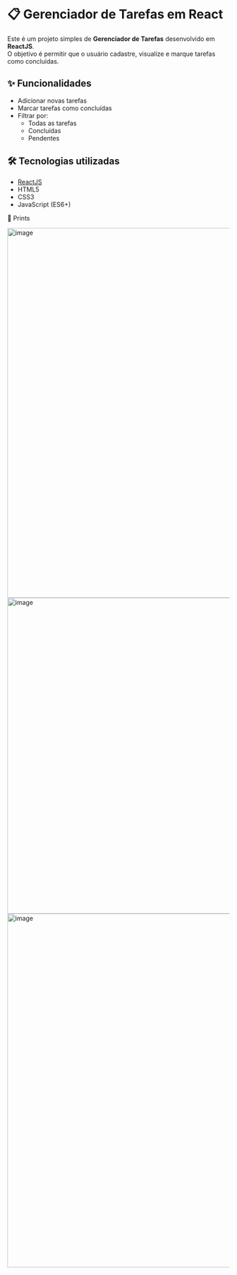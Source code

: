 # 📋 Gerenciador de Tarefas em React

Este é um projeto simples de **Gerenciador de Tarefas** desenvolvido em **ReactJS**.  
O objetivo é permitir que o usuário cadastre, visualize e marque tarefas como concluídas.


## ✨ Funcionalidades
- Adicionar novas tarefas
- Marcar tarefas como concluídas
- Filtrar por:
  - Todas as tarefas
  - Concluídas
  - Pendentes


## 🛠️ Tecnologias utilizadas
- [ReactJS](https://react.dev/)
- HTML5
- CSS3
- JavaScript (ES6+)

📸 Prints

<img width="1857" height="837" alt="image" src="https://github.com/user-attachments/assets/ae4beed0-8751-432f-9c81-8f4d0e98c4b2" />

<img width="1873" height="715" alt="image" src="https://github.com/user-attachments/assets/8d679c0b-6fc4-44ea-9a79-ec9614e29d93" />

<img width="1869" height="801" alt="image" src="https://github.com/user-attachments/assets/87705b0f-50da-4843-854a-321ade7a8aa7" />


